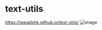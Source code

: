 # text-utils
https://jawadshk.github.io/text-utils/
![image](https://user-images.githubusercontent.com/107758531/195986606-62d9b20f-98c6-482f-be12-2b0c7ff06bf2.png)
